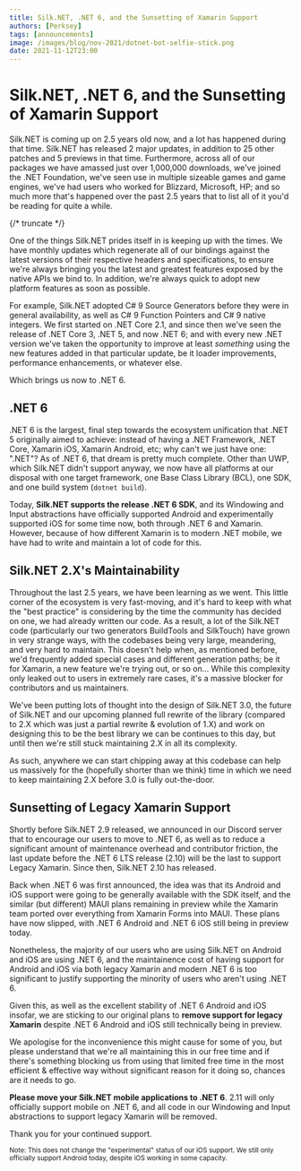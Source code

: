 ```yaml
---
title: Silk.NET, .NET 6, and the Sunsetting of Xamarin Support
authors: [Perksey]
tags: [announcements]
image: /images/blog/nov-2021/dotnet-bot-selfie-stick.png
date: 2021-11-12T23:00
---
```


# Silk.NET, .NET 6, and the Sunsetting of Xamarin Support

Silk.NET is coming up on 2.5 years old now, and a lot has happened during that time. Silk.NET has released 2 major updates, in addition to 25 other patches and 5 previews in that time. Furthermore, across all of our packages we have amassed just over 1,000,000 downloads, we've joined the .NET Foundation, we've seen use in multiple sizeable games and game engines, we've had users who worked for Blizzard, Microsoft, HP; and so much more that's happened over the past 2.5 years that to list all of it you'd be reading for quite a while.

{/* truncate */}

One of the things Silk.NET prides itself in is keeping up with the times. We have monthly updates which regenerate all of our bindings against the latest versions of their respective headers and specifications, to ensure we're always bringing you the latest and greatest features exposed by the native APIs we bind to. In addition, we're always quick to adopt new platform features as soon as possible.

For example, Silk.NET adopted C# 9 Source Generators before they were in general availability, as well as C# 9 Function Pointers and C# 9 native integers. We first started on .NET Core 2.1, and since then we've seen the release of .NET Core 3, .NET 5, and now .NET 6; and with every new .NET version we've taken the opportunity to improve at least *something* using the new features added in that particular update, be it loader improvements, performance enhancements, or whatever else.

Which brings us now to .NET 6.

## .NET 6

.NET 6 is the largest, final step towards the ecosystem unification that .NET 5 originally aimed to achieve: instead of having a .NET Framework, .NET Core, Xamarin iOS, Xamarin Android, etc; why can't we just have one: ".NET"? As of .NET 6, that dream is pretty much complete. Other than UWP, which Silk.NET didn't support anyway, we now have all platforms at our disposal with one target framework, one Base Class Library (BCL), one SDK, and one build system (`dotnet build`).

Today, **Silk.NET supports the release .NET 6 SDK**, and its Windowing and Input abstractions have officially supported Android and experimentally supported iOS for some time now, both through .NET 6 and Xamarin. However, because of how different Xamarin is to modern .NET mobile, we have had to write and maintain a lot of code for this.

## Silk.NET 2.X's Maintainability

Throughout the last 2.5 years, we have been learning as we went. This little corner of the ecosystem is very fast-moving, and it's hard to keep with what the "best practice" is considering by the time the community has decided on one, we had already written our code. As a result, a lot of the Silk.NET code (particularly our two generators BuildTools and SilkTouch) have grown in very strange ways, with the codebases being very large, meandering, and very hard to maintain. This doesn't help when, as mentioned before, we'd frequently added special cases and different generation paths; be it for Xamarin, a new feature we're trying out, or so on... While this complexity only leaked out to users in extremely rare cases, it's a massive blocker for contributors and us maintainers.

We've been putting lots of thought into the design of Silk.NET 3.0, the future of Silk.NET and our upcoming planned full rewrite of the library (compared to 2.X which was just a partial rewrite & evolution of 1.X) and work on designing this to be the best library we can be continues to this day, but until then we're still stuck maintaining 2.X in all its complexity.

As such, anywhere we can start chipping away at this codebase can help us massively for the (hopefully shorter than we think) time in which we need to keep maintaining 2.X before 3.0 is fully out-the-door.

## Sunsetting of Legacy Xamarin Support

Shortly before Silk.NET 2.9 released, we announced in our Discord server that to encourage our users to move to .NET 6, as well as to reduce a significant amount of maintenance overhead and contributor friction, the last update before the .NET 6 LTS release (2.10) will be the last to support Legacy Xamarin. Since then, Silk.NET 2.10 has released.

Back when .NET 6 was first announced, the idea was that its Android and iOS support were going to be generally available with the SDK itself, and the similar (but different) MAUI plans remaining in preview while the Xamarin team ported over everything from Xamarin Forms into MAUI. These plans have now slipped, with .NET 6 Android and .NET 6 iOS still being in preview today.

Nonetheless, the majority of our users who are using Silk.NET on Android and iOS are using .NET 6, and the maintainence cost of having support for Android and iOS via both legacy Xamarin and modern .NET 6 is too significant to justify supporting the minority of users who aren't using .NET 6.

Given this, as well as the excellent stability of .NET 6 Android and iOS insofar, we are sticking to our original plans to **remove support for legacy Xamarin** despite .NET 6 Android and iOS still technically being in preview.

We apologise for the inconvenience this might cause for some of you, but please understand that we're all maintaining this in our free time and if there's something blocking us from using that limited free time in the most efficient & effective way without significant reason for it doing so, chances are it needs to go.

**Please move your Silk.NET mobile applications to .NET 6**. 2.11 will only officially support mobile on .NET 6, and all code in our Windowing and Input abstractions to support legacy Xamarin will be removed.

Thank you for your continued support.

<sub>
Note: This does not change the "experimental" status of our iOS support. We still only officially support Android today, despite iOS working in some capacity.
</sub>
